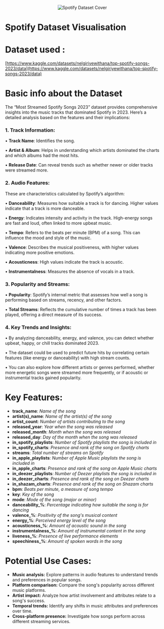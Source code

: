 <p align="center">
  <img src="https://storage.googleapis.com/pr-newsroom-wp/1/2023/12/Generic-FTR-headers_V10-1920x733.jpg" alt="Spotify Dataset Cover" />
</p>

# Spotify Dataset Visualisation

# Dataset used :

[https://www.kaggle.com/datasets/nelgiriyewithana/top-spotify-songs-2023/data](https://www.kaggle.com/datasets/nelgiriyewithana/top-spotify-songs-2023/data)

# Basic info about the Dataset

The “Most Streamed Spotify Songs 2023” dataset provides comprehensive insights into the music tracks that dominated Spotify in 2023. Here’s a detailed analysis based on the features and their implications:

### **1. Track Information:**

•	**Track Name**: Identifies the song.

•	**Artist & Album**: Helps in understanding which artists dominated the charts and which albums had the most hits.

•	**Release Date**: Can reveal trends such as whether newer or older tracks were streamed more.

### **2. Audio Features:**

These are characteristics calculated by Spotify’s algorithm:

•	**Danceability**: Measures how suitable a track is for dancing. Higher values indicate that a track is more danceable.

•	**Energy**: Indicates intensity and activity in the track. High-energy songs are fast and loud, often linked to more upbeat music.

•	**Tempo**: Refers to the beats per minute (BPM) of a song. This can influence the mood and style of the music.

•	**Valence**: Describes the musical positiveness, with higher values indicating more positive emotions.

•	**Acousticness**: High values indicate the track is acoustic.

•	**Instrumentalness**: Measures the absence of vocals in a track.

### **3. Popularity and Streams:**

•	**Popularity**: Spotify’s internal metric that assesses how well a song is performing based on streams, recency, and other factors.

•	**Total Streams**: Reflects the cumulative number of times a track has been played, offering a direct measure of its success.

### **4. Key Trends and Insights:**

•	By analyzing danceability, energy, and valence, you can detect whether upbeat, happy, or chill tracks dominated 2023.

•	The dataset could be used to predict future hits by correlating certain features (like energy or danceability) with high stream counts.

•	You can also explore how different artists or genres performed, whether more energetic songs were streamed more frequently, or if acoustic or instrumental tracks gained popularity.

# **Key Features:**

- **track_name**: *Name of the song*
- **artist(s)_name**: *Name of the artist(s) of the song*
- **artist_count**: *Number of artists contributing to the song*
- **released_year**: *Year when the song was released*
- **released_month**: *Month when the song was released*
- **released_day**: *Day of the month when the song was released*
- **in_spotify_playlists**: *Number of Spotify playlists the song is included in*
- **in_spotify_charts**: *Presence and rank of the song on Spotify charts*
- **streams**: *Total number of streams on Spotify*
- **in_apple_playlists**: *Number of Apple Music playlists the song is included in*
- **in_apple_charts**: *Presence and rank of the song on Apple Music charts*
- **in_deezer_playlists**: *Number of Deezer playlists the song is included in*
- **in_deezer_charts**: *Presence and rank of the song on Deezer charts*
- **in_shazam_charts**: *Presence and rank of the song on Shazam charts*
- **bpm**: *Beats per minute, a measure of song tempo*
- **key**: *Key of the song*
- **mode**: *Mode of the song (major or minor)*
- **danceability_%**: *Percentage indicating how suitable the song is for dancing*
- **valence_%**: *Positivity of the song's musical content*
- **energy_%**: *Perceived energy level of the song*
- **acousticness_%**: *Amount of acoustic sound in the song*
- **instrumentalness_%**: *Amount of instrumental content in the song*
- **liveness_%**: *Presence of live performance elements*
- **speechiness_%**: *Amount of spoken words in the song*

# **Potential Use Cases:**

- **Music analysis:** Explore patterns in audio features to understand trends and preferences in popular songs.
- **Platform comparison:** Compare the song's popularity across different music platforms.
- **Artist impact:** Analyze how artist involvement and attributes relate to a song's success.
- **Temporal trends:** Identify any shifts in music attributes and preferences over time.
- **Cross-platform presence:** Investigate how songs perform across different streaming services.